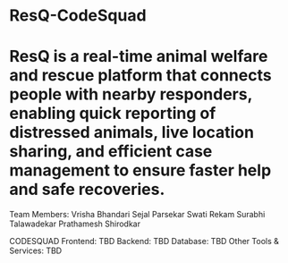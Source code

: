 # ResQ-CodeSquad
# ResQ is a real-time animal welfare and rescue platform that connects people with nearby responders, enabling quick reporting of distressed animals, live location sharing, and efficient case management to ensure faster help and safe recoveries.

Team Members:
Vrisha Bhandari
Sejal Parsekar
Swati Rekam
Surabhi Talawadekar
Prathamesh Shirodkar

CODESQUAD
Frontend: TBD
Backend: TBD
Database: TBD
Other Tools & Services: TBD

